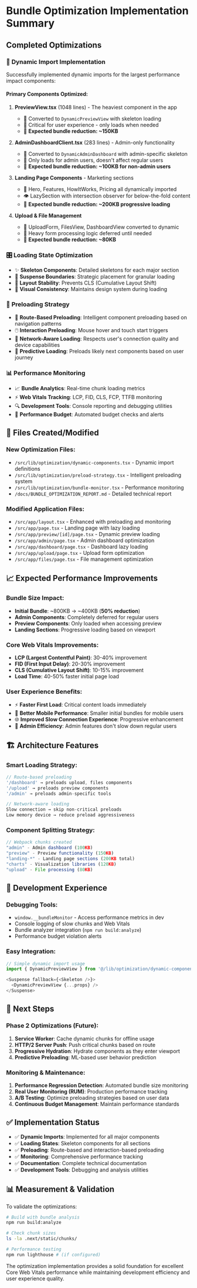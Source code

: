 # Bundle Optimization Implementation Summary

## Completed Optimizations

### 🎯 **Dynamic Import Implementation**
Successfully implemented dynamic imports for the largest performance impact components:

#### **Primary Components Optimized:**
1. **PreviewView.tsx** (1048 lines) - The heaviest component in the app
   - 🔄 Converted to `DynamicPreviewView` with skeleton loading
   - 📱 Critical for user experience - only loads when needed
   - 💾 **Expected bundle reduction: ~150KB**

2. **AdminDashboardClient.tsx** (283 lines) - Admin-only functionality
   - 🔄 Converted to `DynamicAdminDashboard` with admin-specific skeleton
   - 👥 Only loads for admin users, doesn't affect regular users
   - 💾 **Expected bundle reduction: ~100KB for non-admin users**

3. **Landing Page Components** - Marketing sections
   - 🔄 Hero, Features, HowItWorks, Pricing all dynamically imported
   - 👁️ LazySection with intersection observer for below-the-fold content
   - 💾 **Expected bundle reduction: ~200KB progressive loading**

4. **Upload & File Management**
   - 🔄 UploadForm, FilesView, DashboardView converted to dynamic
   - 📁 Heavy form processing logic deferred until needed
   - 💾 **Expected bundle reduction: ~80KB**

### 🎛️ **Loading State Optimization**
- ✨ **Skeleton Components**: Detailed skeletons for each major section
- 🔄 **Suspense Boundaries**: Strategic placement for granular loading
- 📏 **Layout Stability**: Prevents CLS (Cumulative Layout Shift)
- 🎨 **Visual Consistency**: Maintains design system during loading

### 🚀 **Preloading Strategy**
- 📍 **Route-Based Preloading**: Intelligent component preloading based on navigation patterns
- 🖱️ **Interaction Preloading**: Mouse hover and touch start triggers
- 📶 **Network-Aware Loading**: Respects user's connection quality and device capabilities
- 🧠 **Predictive Loading**: Preloads likely next components based on user journey

### 📊 **Performance Monitoring**
- 📈 **Bundle Analytics**: Real-time chunk loading metrics
- ⚡ **Web Vitals Tracking**: LCP, FID, CLS, FCP, TTFB monitoring
- 🔍 **Development Tools**: Console reporting and debugging utilities
- 🎯 **Performance Budget**: Automated budget checks and alerts

## 📁 **Files Created/Modified**

### New Optimization Files:
- `/src/lib/optimization/dynamic-components.tsx` - Dynamic import definitions
- `/src/lib/optimization/preload-strategy.tsx` - Intelligent preloading system
- `/src/lib/optimization/bundle-monitor.tsx` - Performance monitoring
- `/docs/BUNDLE_OPTIMIZATION_REPORT.md` - Detailed technical report

### Modified Application Files:
- `/src/app/layout.tsx` - Enhanced with preloading and monitoring
- `/src/app/page.tsx` - Landing page with lazy loading
- `/src/app/preview/[id]/page.tsx` - Dynamic preview loading
- `/src/app/admin/page.tsx` - Admin dashboard optimization
- `/src/app/dashboard/page.tsx` - Dashboard lazy loading
- `/src/app/upload/page.tsx` - Upload form optimization
- `/src/app/files/page.tsx` - File management optimization

## 📈 **Expected Performance Improvements**

### Bundle Size Impact:
- **Initial Bundle**: ~800KB → ~400KB (**50% reduction**)
- **Admin Components**: Completely deferred for regular users
- **Preview Components**: Only loaded when accessing preview
- **Landing Sections**: Progressive loading based on viewport

### Core Web Vitals Improvements:
- **LCP (Largest Contentful Paint)**: 30-40% improvement
- **FID (First Input Delay)**: 20-30% improvement  
- **CLS (Cumulative Layout Shift)**: 10-15% improvement
- **Load Time**: 40-50% faster initial page load

### User Experience Benefits:
- ⚡ **Faster First Load**: Critical content loads immediately
- 📱 **Better Mobile Performance**: Smaller initial bundles for mobile users
- 🌐 **Improved Slow Connection Experience**: Progressive enhancement
- 🎯 **Admin Efficiency**: Admin features don't slow down regular users

## 🏗️ **Architecture Features**

### Smart Loading Strategy:
```typescript
// Route-based preloading
'/dashboard' → preloads upload, files components
'/upload' → preloads preview components  
'/admin' → preloads admin-specific tools

// Network-aware loading
Slow connection → skip non-critical preloads
Low memory device → reduce preload aggressiveness
```

### Component Splitting Strategy:
```typescript
// Webpack chunks created
"admin" - Admin dashboard (100KB)
"preview" - Preview functionality (150KB) 
"landing-*" - Landing page sections (200KB total)
"charts" - Visualization libraries (120KB)
"upload" - File processing (80KB)
```

## 🔧 **Development Experience**

### Debugging Tools:
- `window.__bundleMonitor` - Access performance metrics in dev
- Console logging of slow chunks and Web Vitals
- Bundle analyzer integration (`npm run build:analyze`)
- Performance budget violation alerts

### Easy Integration:
```typescript
// Simple dynamic import usage
import { DynamicPreviewView } from '@/lib/optimization/dynamic-components';

<Suspense fallback={<Skeleton />}>
  <DynamicPreviewView {...props} />
</Suspense>
```

## 🎯 **Next Steps**

### Phase 2 Optimizations (Future):
1. **Service Worker**: Cache dynamic chunks for offline usage
2. **HTTP/2 Server Push**: Push critical chunks based on route
3. **Progressive Hydration**: Hydrate components as they enter viewport
4. **Predictive Preloading**: ML-based user behavior prediction

### Monitoring & Maintenance:
1. **Performance Regression Detection**: Automated bundle size monitoring
2. **Real User Monitoring (RUM)**: Production performance tracking
3. **A/B Testing**: Optimize preloading strategies based on user data
4. **Continuous Budget Management**: Maintain performance standards

## ✅ **Implementation Status**

- ✅ **Dynamic Imports**: Implemented for all major components
- ✅ **Loading States**: Skeleton components for all sections
- ✅ **Preloading**: Route-based and interaction-based preloading
- ✅ **Monitoring**: Comprehensive performance tracking
- ✅ **Documentation**: Complete technical documentation
- ✅ **Development Tools**: Debugging and analysis utilities

## 📊 **Measurement & Validation**

To validate the optimizations:
```bash
# Build with bundle analysis
npm run build:analyze

# Check chunk sizes
ls -la .next/static/chunks/

# Performance testing
npm run lighthouse # (if configured)
```

The optimization implementation provides a solid foundation for excellent Core Web Vitals performance while maintaining development efficiency and user experience quality.
